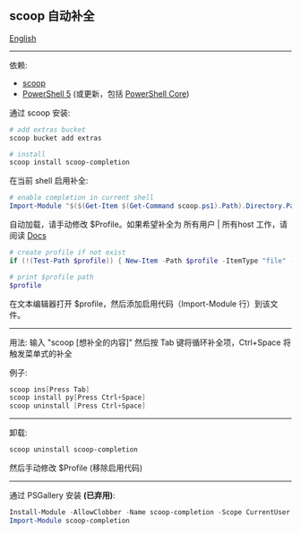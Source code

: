 ## scoop 自动补全

[English](https://github.com/Moeologist/scoop-completion/blob/master/README.md)

---

依赖:
* [scoop](https://github.com/lukesampson/scoop)
* [PowerShell 5](https://aka.ms/wmf5download) (或更新，包括 [PowerShell Core](https://docs.microsoft.com/en-us/powershell/scripting/install/installing-powershell-core-on-windows?view=powershell-6))

通过 scoop 安装:
```powershell
# add extras bucket
scoop bucket add extras

# install
scoop install scoop-completion
```

在当前 shell 启用补全:
```powershell
# enable completion in current shell
Import-Module "$($(Get-Item $(Get-Command scoop.ps1).Path).Directory.Parent.FullName)\modules\scoop-completion"
```

自动加载，请手动修改 $Profile。如果希望补全为 所有用户 | 所有host 工作，请阅读 [Docs](https://docs.microsoft.com/en-us/powershell/module/microsoft.powershell.core/about/about_profiles?view=powershell-6#the-profile-variable)
```powershell
# create profile if not exist
if (!(Test-Path $profile)) { New-Item -Path $profile -ItemType "file" -Force }

# print $profile path
$profile
```
在文本编辑器打开 $profile，然后添加启用代码（Import-Module 行）到该文件。

---

用法:
输入 "scoop [想补全的内容]" 然后按 Tab 键将循环补全项，Ctrl+Space 将触发菜单式的补全

例子:
```powershell
scoop ins[Press Tab]
scoop install py[Press Ctrl+Space]
scoop uninstall [Press Ctrl+Space]

```

---

卸载:
```powershell
scoop uninstall scoop-completion
```
然后手动修改 $Profile (移除启用代码)

---

通过 PSGallery 安装 **(已弃用)**:
```powershell
Install-Module -AllowClobber -Name scoop-completion -Scope CurrentUser
Import-Module scoop-completion
```
